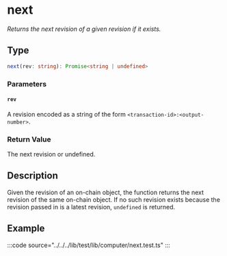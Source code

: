 # next

_Returns the next revision of a given revision if it exists._

## Type

```ts
next(rev: string): Promise<string | undefined>
```

### Parameters

#### `rev`

A revision encoded as a string of the form `<transaction-id>:<output-number>`.

### Return Value

The next revision or undefined.

## Description

Given the revision of an on-chain object, the function returns the next revision of the same on-chain object. If no such revision exists because the revision passed in is a latest revision, `undefined` is returned.

## Example

:::code source="../../../lib/test/lib/computer/next.test.ts" :::
